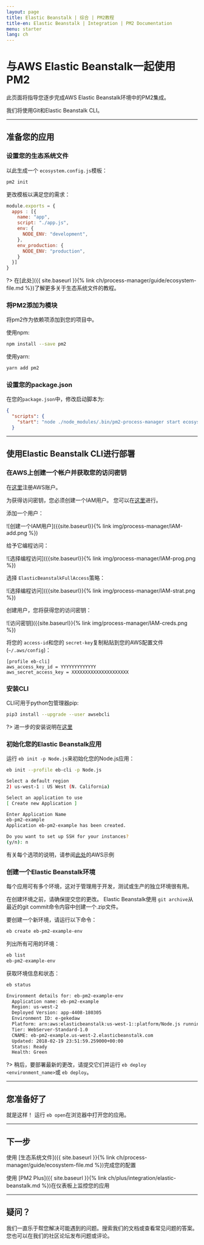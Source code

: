 ```yaml
---
layout: page
title: Elastic Beanstalk | 综合 | PM2教程
title-en: Elastic Beanstalk | Integration | PM2 Documentation
menu: starter
lang: ch
---
```


# 与AWS Elastic Beanstalk一起使用PM2

此页面将指导您逐步完成AWS Elastic Beanstalk环境中的PM2集成。

我们将使用Git和Elastic Beanstalk CLI。

---

## 准备您的应用

### 设置您的生态系统文件

以此生成一个 `ecosystem.config.js`模板：

```bash
pm2 init
```

更改模板以满足您的需求：

```javascript
module.exports = {
  apps : [{
    name: "app",
    script: "./app.js",
    env: {
      NODE_ENV: "development",
    },
    env_production: {
      NODE_ENV: "production",
    }
  }]
}
```

?> 在[此处]({{ site.baseurl }}{% link ch/process-manager/guide/ecosystem-file.md %})了解更多关于生态系统文件的教程。

### 将PM2添加为模块

将pm2作为依赖项添加到您的项目中。

使用npm:

```bash
npm install --save pm2
```

使用yarn:

```bash
yarn add pm2
```

### 设置您的package.json

在您的`package.json`中，修改启动脚本为:

```json
{
  "scripts": {
    "start": "node ./node_modules/.bin/pm2-process-manager start ecosystem.config.js --env production"
  }
```

---

## 使用Elastic Beanstalk CLI进行部署


### 在AWS上创建一个帐户并获取您的访问密钥


在[这里](https://console.aws.amazon.com/elasticbeanstalk/)注册AWS账户。

为获得访问密钥，您必须创建一个IAM用户。 您可以在[这里](https://console.aws.amazon.com/iam/home#/home)进行。

添加一个用户：

![创建一个IAM用户]({{site.baseurl}}{% link img/process-manager/IAM-add.png %})

给予它编程访问：

![选择编程访问]({{site.baseurl}}{% link img/process-manager/IAM-prog.png %})

选择 `ElasticBeanstalkFullAccess`策略：

![选择编程访问]({{site.baseurl}}{% link img/process-manager/IAM-strat.png %})

创建用户，您将获得您的访问密钥：

![访问密钥]({{site.baseurl}}{% link img/process-manager/IAM-creds.png %})

将您的 `access-id`和您的 `secret-key`复制粘贴到您的AWS配置文件 (`~/.aws/config`)：

```Vim
[profile eb-cli]
aws_access_key_id = YYYYYYYYYYYYY
aws_secret_access_key = XXXXXXXXXXXXXXXXXXXXX
```

### 安装CLI

CLI可用于python包管理器pip:

```bash
pip3 install --upgrade --user awsebcli
```

?> 进一步的安装说明在[这里](http://docs.aws.amazon.com/elasticbeanstalk/latest/dg/eb-cli3.html)

### 初始化您的Elastic Beanstalk应用

运行 `eb init -p Node.js`来初始化您的Node.js应用：

```bash
eb init --profile eb-cli -p Node.js

Select a default region
2) us-west-1 : US West (N. California)

Select an application to use
[ Create new Application ]

Enter Application Name
eb-pm2-example
Application eb-pm2-example has been created.

Do you want to set up SSH for your instances?
(y/n): n
```

有关每个选项的说明，请参阅[此处](https://docs.aws.amazon.com/elasticbeanstalk/latest/dg/create_deploy_nodejs_express.html)的AWS示例

### 创建一个Elastic Beanstalk环境

每个应用可有多个环境，这对于管理用于开发，测试或生产的独立环境很有用。

在创建环境之前，请确保提交您的更改。 Elastic Beanstalk使用 `git archive`从最近的git commit命令内容中创建一个.zip文件。

要创建一个新环境，请运行以下命令：
```bash
eb create eb-pm2-example-env
```

列出所有可用的环境：
```bash
eb list
eb-pm2-example-env
```

获取环境信息和状态：
```bash
eb status

Environment details for: eb-pm2-example-env
  Application name: eb-pm2-example
  Region: us-west-2
  Deployed Version: app-4408-180305
  Environment ID: e-gekedaw
  Platform: arn:aws:elasticbeanstalk:us-west-1::platform/Node.js running on 64bit Amazon Linux/4.4.5
  Tier: WebServer-Standard-1.0
  CNAME: eb-pm2-example.us-west-2.elasticbeanstalk.com
  Updated: 2018-02-19 23:51:59.259000+00:00
  Status: Ready
  Health: Green
```


?> 稍后，要部署最新的更改，请提交它们并运行 `eb deploy <environment_name>`或 `eb deploy`。

---

## 您准备好了

就是这样！ 运行 `eb open`在浏览器中打开您的应用。

---

## 下一步

使用 [生态系统文件]({{ site.baseurl }}{% link ch/process-manager/guide/ecosystem-file.md %})完成您的配置

使用 [PM2 Plus]({{ site.baseurl }}{% link ch/plus/integration/elastic-beanstalk.md %})在仪表板上监控您的应用

---

## 疑问？

我们一直乐于帮您解决可能遇到的问题。搜索我们的文档或查看常见问题的答案。您也可以在我们的社区论坛发布问题或评论。

